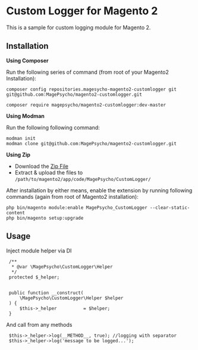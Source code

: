 Custom Logger for Magento 2
===========================

This is a sample for custom logging module for Magento 2.

Installation
-------------
**Using Composer**

Run the following series of command (from root of your Magento2 Installation):
```
composer config repositories.magesycho-magento2-customlogger git git@github.com:MagePsycho/magento2-customlogger.git

composer require magepsycho/magento2-customlogger:dev-master
```

**Using Modman**

Run the following following command:
```
modman init
modman clone git@github.com:MagePsycho/magento2-customlogger.git
```

**Using Zip**
* Download the [Zip File](https://github.com/MagePsycho/magento2-customlogger/archive/master.zip)
* Extract & upload the files to `/path/to/magento2/app/code/MagePsycho/CustomLogger/`

After installation by either means, enable the extension by running following commands (again from root of Magento2 installation):
```
php bin/magento module:enable MagePsycho_CustomLogger --clear-static-content
php bin/magento setup:upgrade
```


Usage
-----
Inject module helper via DI
```
 /**
  * @var \MagePsycho\CustomLogger\Helper
  */
 protected $_helper;
 
 
 public function __construct(
     \MagePsycho\CustomLogger\Helper $helper
 ) {
     $this->_helper          = $helper;
 }
```

And call from any methods
```
 $this->_helper->log(__METHOD__, true); //logging with separator
 $this->_helper->log('message to be logged...');
```
